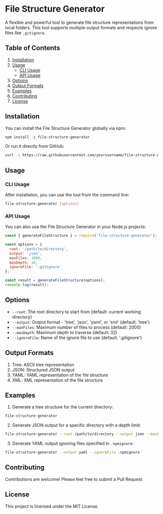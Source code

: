 # File Structure Generator

A flexible and powerful tool to generate file structure representations from local folders. This tool supports multiple output formats and respects ignore files like `.gitignore`.

## Table of Contents

1. [Installation](#installation)
2. [Usage](#usage)
   - [CLI Usage](#cli-usage)
   - [API Usage](#api-usage)
3. [Options](#options)
4. [Output Formats](#output-formats)
5. [Examples](#examples)
6. [Contributing](#contributing)
7. [License](#license)

## Installation

You can install the File Structure Generator globally via npm:

```bash
npm install -g file-structure-generator
```

Or run it directly from GitHub:

```bash
curl -s https://raw.githubusercontent.com/yourusername/file-structure-generator/main/run-file-structure-generator.sh | bash -s -- [options]
```

## Usage

### CLI Usage

After installation, you can use the tool from the command line:

```bash
file-structure-generator [options]
```

### API Usage

You can also use the File Structure Generator in your Node.js projects:

```javascript
const { generateFileStructure } = require('file-structure-generator');

const options = {
  root: '/path/to/directory',
  output: 'json',
  maxFiles: 1000,
  maxDepth: 10,
  ignoreFile: '.gitignore'
};

const result = generateFileStructure(options);
console.log(result);
```

## Options

- `--root`: The root directory to start from (default: current working directory)
- `--output`: Output format - 'tree', 'json', 'yaml', or 'xml' (default: 'tree')
- `--maxFiles`: Maximum number of files to process (default: 2000)
- `--maxDepth`: Maximum depth to traverse (default: 32)
- `--ignoreFile`: Name of the ignore file to use (default: '.gitignore')

## Output Formats

1. Tree: ASCII tree representation
2. JSON: Structured JSON output
3. YAML: YAML representation of the file structure
4. XML: XML representation of the file structure

## Examples

1. Generate a tree structure for the current directory:

```bash
file-structure-generator
```

2. Generate JSON output for a specific directory with a depth limit:

```bash
file-structure-generator --root /path/to/directory --output json --maxDepth 5
```

3. Generate YAML output ignoring files specified in `.npmignore`:

```bash
file-structure-generator --output yaml --ignoreFile .npmignore
```

## Contributing

Contributions are welcome! Please feel free to submit a Pull Request.

## License

This project is licensed under the MIT License.

